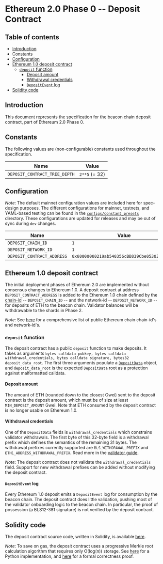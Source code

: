 # Ethereum 2.0 Phase 0 -- Deposit Contract

## Table of contents
<!-- TOC -->
<!-- START doctoc generated TOC please keep comment here to allow auto update -->
<!-- DON'T EDIT THIS SECTION, INSTEAD RE-RUN doctoc TO UPDATE -->


- [Introduction](#introduction)
- [Constants](#constants)
- [Configuration](#configuration)
- [Ethereum 1.0 deposit contract](#ethereum-10-deposit-contract)
  - [`deposit` function](#deposit-function)
    - [Deposit amount](#deposit-amount)
    - [Withdrawal credentials](#withdrawal-credentials)
    - [`DepositEvent` log](#depositevent-log)
- [Solidity code](#solidity-code)

<!-- END doctoc generated TOC please keep comment here to allow auto update -->
<!-- /TOC -->

## Introduction

This document represents the specification for the beacon chain deposit contract, part of Ethereum 2.0 Phase 0.

## Constants

The following values are (non-configurable) constants used throughout the specification.

| Name | Value |
| - | - |
| `DEPOSIT_CONTRACT_TREE_DEPTH` | `2**5` (= 32) |

## Configuration

*Note*: The default mainnet configuration values are included here for spec-design purposes.
The different configurations for mainnet, testnets, and YAML-based testing can be found in the [`configs/constant_presets`](../../configs) directory.
These configurations are updated for releases and may be out of sync during `dev` changes.

| Name | Value |
| - | - |
| `DEPOSIT_CHAIN_ID` | `1` |
| `DEPOSIT_NETWORK_ID` | `1` |
| `DEPOSIT_CONTRACT_ADDRESS` | `0x00000000219ab540356cBB839Cbe05303d7705Fa` |

## Ethereum 1.0 deposit contract

The initial deployment phases of Ethereum 2.0 are implemented without consensus changes to Ethereum 1.0. A deposit contract at address `DEPOSIT_CONTRACT_ADDRESS` is added to the Ethereum 1.0 chain defined by the [chain-id](https://eips.ethereum.org/EIPS/eip-155) -- `DEPOSIT_CHAIN_ID` -- and the network-id -- `DEPOSIT_NETWORK_ID` -- for deposits of ETH to the beacon chain. Validator balances will be withdrawable to the shards in Phase 2.

_Note_: See [here](https://chainid.network/) for a comprehensive list of public Ethereum chain chain-id's and network-id's.

### `deposit` function

The deposit contract has a public `deposit` function to make deposits. It takes as arguments `bytes calldata pubkey, bytes calldata withdrawal_credentials, bytes calldata signature, bytes32 deposit_data_root`. The first three arguments populate a [`DepositData`](./beacon-chain.md#depositdata) object, and `deposit_data_root` is the expected `DepositData` root as a protection against malformatted calldata.

#### Deposit amount

The amount of ETH (rounded down to the closest Gwei) sent to the deposit contract is the deposit amount, which must be of size at least `MIN_DEPOSIT_AMOUNT` Gwei. Note that ETH consumed by the deposit contract is no longer usable on Ethereum 1.0.

#### Withdrawal credentials

One of the `DepositData` fields is `withdrawal_credentials` which constrains validator withdrawals. The first byte of this 32-byte field is a withdrawal prefix which defines the semantics of the remaining 31 bytes. The withdrawal prefixes currently supported are `BLS_WITHDRAWAL_PREFIX` and `ETH1_ADDRESS_WITHDRAWAL_PREFIX`. Read more in the [validator guide](./validator.md#withdrawal-credentials).

*Note*: The deposit contract does not validate the `withdrawal_credentials` field. Support for new withdrawal prefixes can be added without modifying the deposit contract.

#### `DepositEvent` log

Every Ethereum 1.0 deposit emits a `DepositEvent` log for consumption by the beacon chain. The deposit contract does little validation, pushing most of the validator onboarding logic to the beacon chain. In particular, the proof of possession (a BLS12-381 signature) is not verified by the deposit contract.

## Solidity code

The deposit contract source code, written in Solidity, is available [here](../../solidity_deposit_contract/deposit_contract.sol).

*Note*: To save on gas, the deposit contract uses a progressive Merkle root calculation algorithm that requires only O(log(n)) storage. See [here](https://github.com/ethereum/research/blob/master/beacon_chain_impl/progressive_merkle_tree.py) for a Python implementation, and [here](https://github.com/runtimeverification/verified-smart-contracts/blob/master/deposit/formal-incremental-merkle-tree-algorithm.pdf) for a formal correctness proof.
